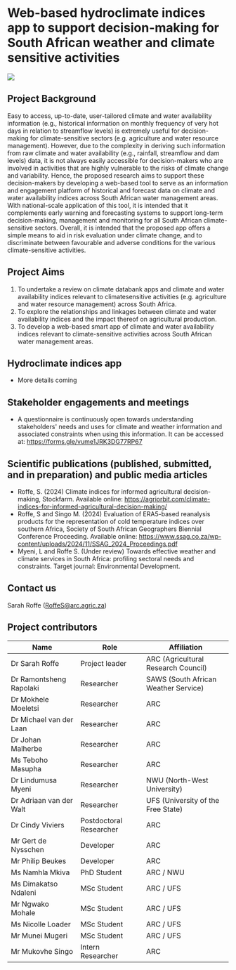 # Web-based hydroclimate indices app to support decision-making for South African weather and climate sensitive activities 



<a href="alternative text"><img src="https://github.com/climindex/hydroclimsa/blob/main/Figures/Github_page_pic.png" align="middle" width="desired width" height="desired heigh"></a>

## Project Background
Easy to access, up-to-date, user-tailored climate and water availability information (e.g., historical information on monthly frequency of very hot days in relation to streamflow levels) is extremely useful for decision-making for climate-sensitive sectors (e.g. agriculture and water resource management). However, due to the complexity in deriving such information from raw climate and water availability (e.g., rainfall, streamflow and dam levels) data, it is not always easily accessible for decision-makers who are involved in activities that are highly vulnerable to the risks of climate change and variability. Hence, the proposed research aims to support these decision-makers by developing a web-based tool to serve as an information and engagement platform of historical and forecast data on climate and water availability indices across South African water management areas. With national-scale application of this tool, it is intended that it complements early warning and forecasting systems to support long-term decision-making, management and monitoring for all South African climate-sensitive sectors. Overall, it is intended that the proposed app offers a simple means to aid in risk evaluation under climate change, and to discriminate between favourable and adverse conditions for the various climate-sensitive activities.

## Project Aims
1. To undertake a review on climate databank apps and climate and water availability indices relevant to climatesensitive activities (e.g. agriculture and water resource management) across South Africa.
2. To explore the relationships and linkages between climate and water availability indices and the impact thereof on agricultural production.
3. To develop a web-based smart app of climate and water availability indices relevant to climate-sensitive activities across South African water management areas.

## Hydroclimate indices app
- More details coming

## Stakeholder engagements and meetings
- A questionnaire is continuously open towards understanding stakeholders' needs and uses for climate and weather information and associated constraints when using this information. It can be accessed at: https://forms.gle/vume1JRK3DG77RP67

## Scientific publications (published, submitted, and in preparation) and public media articles 
- Roffe, S. (2024) Climate indices for informed agricultural decision-making, Stockfarm. Available online: https://agriorbit.com/climate-indices-for-informed-agricultural-decision-making/
- Roffe, S and Singo M. (2024) Evaluation of ERA5-based reanalysis products for the representation of cold temperature indices over southern Africa, Society of South African Geographers Biennial Conference Proceeding. Available online: https://www.ssag.co.za/wp-content/uploads/2024/11/SSAG_2024_Proceedings.pdf
- Myeni, L and Roffe S. (Under review) Towards effective weather and climate services in South Africa: profiling sectoral needs and constraints. Target journal: Environmental Development.

## Contact us
Sarah Roffe (RoffeS@arc.agric.za)

## Project contributors
| Name                     | Role                    | Affiliation                                |
| -------------------------|-------------------------|--------------------------------------------|
| Dr Sarah Roffe           | Project leader          | ARC (Agricultural Research Council)        |
| Dr Ramontsheng Rapolaki  | Researcher              | SAWS (South African Weather Service)       |
| Dr Mokhele Moeletsi      | Researcher              | ARC                                        |
| Dr Michael van der Laan  | Researcher              | ARC                                        |
| Dr Johan Malherbe        | Researcher              | ARC                                        |
| Ms Teboho Masupha        | Researcher              | ARC                                        |
| Dr Lindumusa Myeni       | Researcher              | NWU (North-West University)                |
| Dr Adriaan van der Walt  | Researcher              | UFS (University of the Free State)         |
| Dr Cindy Viviers         | Postdoctoral Researcher | ARC                                        |
| Mr Gert de Nysschen      | Developer               | ARC                                        |
| Mr Philip Beukes         | Developer               | ARC                                        |
| Ms Namhla Mkiva          | PhD Student             | ARC / NWU                                  |
| Ms Dimakatso Ndaleni     | MSc Student             | ARC / UFS                                  |
| Mr Ngwako Mohale         | MSc Student             | ARC / UFS                                  |
| Ms Nicolle Loader        | MSc Student             | ARC / UFS                                  |
| Mr Munei Mugeri          | MSc Student             | ARC / UFS                                  |
| Mr Mukovhe Singo         | Intern Researcher       | ARC                                        |
